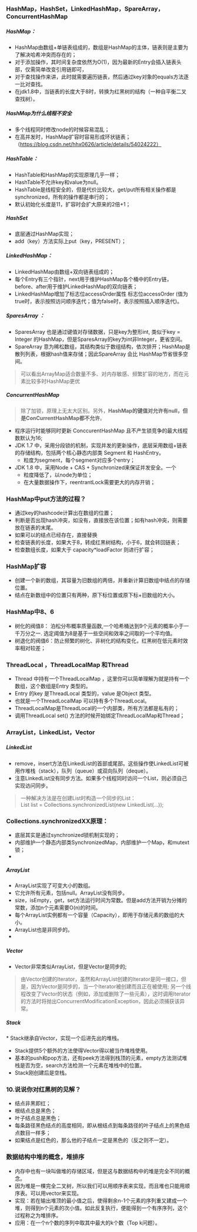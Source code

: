 ### HashMap，HashSet，LinkedHashMap，SpareArray，ConcurrentHashMap
##### HashMap：
* HashMap由数组+单链表组成的，数组是HashMap的主体，链表则是主要为了解决哈希冲突而存在的；
* 对于添加操作，其时间复杂度依然为O(1)，因为最新的Entry会插入链表头部，仅需简单改变引用链即可，
* 对于查找操作来讲，此时就需要遍历链表，然后通过key对象的equals方法逐一比对查找。
* 在jdk1.8中，当链表的长度大于8时，转换为红黑树的结构（一种自平衡二叉查找树）。

##### HashMap为什么线程不安全
* 多个线程同时修改node的时候容易混乱；
* 在高并发时，HashMap扩容时容易形成环状链表；（https://blog.csdn.net/hhx0626/article/details/54024222）

##### HashTable：
* HashTable和HashMap的实现原理几乎一样；
* HashTable不允许key和value为null。
* HashTable是线程安全的，但是代价比较大，get/put所有相关操作都是synchronized，所有的操作都是串行的；
* 默认初始化长度是11，扩容时会扩大原来的2倍+1；

##### HashSet
* 底层通过HashMap实现；
* add（key）方法实际上put（key，PRESENT）；

##### LinkedHashMap：
* LinkedHashMap由数组+双向链表组成的；
* 每个Entry有三个指针，next用于维护HashMap各个桶中的Entry链，before、after用于维护LinkedHashMap的双向链表；
* LinkedHashMap增加了标志位accessOrder属性 标志位accessOrder (值为true时，表示按照访问顺序迭代；值为false时，表示按照插入顺序迭代)。

##### SparesArray ：
* SparesArray 也是通过键值对存储数据，只是key为整形int, 类似于key = Integer 的HashMap，但是SparesArray的key为int非Integer，更省空间。
* SpareArray 意为稀松数组，其结构类似于数组结构，依次排开；HashMap是散列列表，根据hash值来存储；因此SpareArray 会比 HashMap节省很多空间。
> 可以看出ArrayMap适合数量不多、对内存敏感、频繁扩容的地方，而在元素比较多时HashMap更优

##### ConcurrentHashMap
> 除了加锁，原理上无太大区别。另外，**HashMap的键值对允许有null，但是ConCurrentHashMap都不允许**。
* 程序运行时能够同时更新 ConccurentHashMap 且不产生锁竞争的最大线程数默认为16;
* JDK 1.7 中，采用分段锁的机制，实现并发的更新操作，底层采用数组+链表的存储结构，包括两个核心静态内部类 Segment 和 HashEntry。
   * 粒度为segment，每个segment对应多个entry；
* JDK 1.8 中，采用Node + CAS + Synchronized来保证并发安全。一个
   * 粒度降低了，以node为单位；
   * 在大量数据操作下，reentrantLock需要更大的内存开销；

### HashMap中put方法的过程？
* 通过key的hashcode计算出在数组的位置；
* 判断是否出现hash冲突，如没有，直接放在该位置；如有hash冲突，则需要放在链表的末尾。
* 如果可以的结点已经存在，直接替换
* 检查链表的长度，如果大于8，转成红黑树结构，小于6，就会转回链表；
* 检查数组长度，如果大于 capacity*loadFactor 则进行扩容；

### HashMap扩容
* 创建一个新的数组，其容量为旧数组的两倍，并重新计算旧数组中结点的存储位置。
* 结点在新数组中的位置只有两种，原下标位置或原下标+旧数组的大小。

### HashMap中8、6
* 树化的阀值8： 泊松分布概率质量函数,一个哈希桶达到9个元素的概率小于一千万分之一. 选定阈值为8是基于一些空间和效率之间取的一个平均值。
* 树退化的阀值6：防止频繁的树化、非树化的结构变化，红黑树在低元素时效率相对较差；

### ThreadLocal ，ThreadLocalMap 和Thread
* Thread 中持有一个ThreadLocalMap ，这里你可以简单理解为就是持有一个数组，这个数组是Entry 类型的。
* Entry 的key 是ThreadLocal 类型的，value 是Object 类型。
* 也就是一个ThreadLocalMap 可以持有多个ThreadLocal。
* ThreadLocalMap是ThreadLocal的一个内部类，所有方法都是私有的；
* 调用ThreadLocal set() 方法的时候开始绑定ThreadLocalMap和Thread；

### ArrayList，LinkedList，Vector
##### LinkedList 　
* remove，insert方法在LinkedList的首部或尾部。这些操作使LinkedList可被用作堆栈（stack），队列（queue）或双向队列（deque）。
* 注意LinkedList没有同步方法。如果多个线程同时访问一个List，则必须自己实现访问同步。
> 一种解决方法是在创建List时构造一个同步的List：List list = Collections.synchronizedList(new LinkedList(...));

### Collections.synchronizedXX原理：
* 底层其实是通过synchronized锁机制实现的；
* 内部维护一个静态内部类SynchronizedMap，内部维护一个Map，和mutext锁；
* 
##### ArrayList
* ArrayList实现了可变大小的数组。
* 它允许所有元素，包括null。ArrayList没有同步。 
* size，isEmpty，get，set方法运行时间为常数。但是add方法开销为分摊的常数，添加n个元素需要O(n)的时间。
* 每个ArrayList实例都有一个容量（Capacity），即用于存储元素的数组的大小。
* ArrayList也是非同步的。
* 
##### Vector　　
* Vector非常类似ArrayList，但是Vector是同步的;
> 由Vector创建的Iterator，虽然和ArrayList创建的Iterator是同一接口，但是，因为Vector是同步的，当一个Iterator被创建而且正在被使用;
> 另一个线程改变了Vector的状态（例如，添加或删除了一些元素），这时调用Iterator的方法时将抛出ConcurrentModificationException，因此必须捕获该异常。

##### Stack 
* Stack继承自Vector，实现一个后进先出的堆栈。
* Stack提供5个额外的方法使得Vector得以被当作堆栈使用。
* 基本的push和pop方法，还有peek方法得到栈顶的元素，empty方法测试堆栈是否为空，search方法检测一个元素在堆栈中的位置。
* Stack刚创建后是空栈。

### 10.说说你对红黑树的见解？
* 结点非黑即红；
* 根结点总是黑色；
* 叶子结点总是黑色；
* 每条路径黑色结点的高度相同，即从根结点到每条路径的叶子结点上的黑色结点数目一样多；
* 如果结点是红色的，那么他的子结点一定是黑色的（反之则不一定）。

### 数据结构中堆的概念，堆排序
* 内存中也有一块叫做堆的存储区域，但是这与数据结构中的堆是完全不同的概念。
* 因为堆是一棵完全二叉树，所以我们可以用顺序表来实现，而且堆也只能用顺序表。可以用vector来实现。
* 实现：若在输出堆顶的最小值之后，使得剩余n-1个元素的序列重又建成一个堆，则得到n个元素的次小值。如此反复执行，便能得到一个有序序列，这个过程称之为堆排序。
* 应用：在一个n个数的序列中取其中最大的k个数（Top k问题）。
